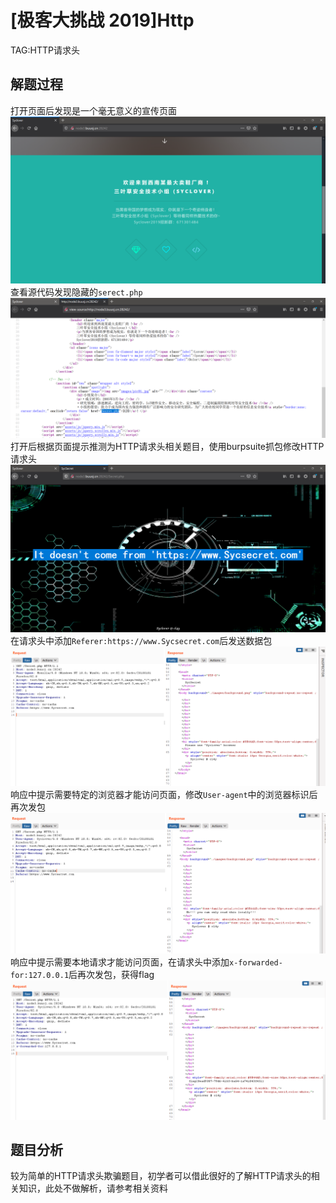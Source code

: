 # [极客大挑战 2019]Http
TAG:HTTP请求头  
## 解题过程  
打开页面后发现是一个毫无意义的宣传页面  
![20201230174011](https://raw.githubusercontent.com/mrzhang76/MdPicture/master/20201230174011.png)  
查看源代码发现隐藏的```serect.php```  
![20201230174255](https://raw.githubusercontent.com/mrzhang76/MdPicture/master/20201230174255.png)  
打开后根据页面提示推测为HTTP请求头相关题目，使用burpsuite抓包修改HTTP请求头  
![20201230174556](https://raw.githubusercontent.com/mrzhang76/MdPicture/master/20201230174556.png)  
在请求头中添加```Referer:https://www.Sycsecret.com```后发送数据包  
![20201230172955](https://raw.githubusercontent.com/mrzhang76/MdPicture/master/20201230172955.png)  
响应中提示需要特定的浏览器才能访问页面，修改```User-agent```中的浏览器标识后再次发包    
![20201230173144](https://raw.githubusercontent.com/mrzhang76/MdPicture/master/20201230173144.png)
响应中提示需要本地请求才能访问页面，在请求头中添加```x-forwarded-for:127.0.0.1```后再次发包，获得flag  
![20201230173633](https://raw.githubusercontent.com/mrzhang76/MdPicture/master/20201230173633.png)  
## 题目分析  
较为简单的HTTP请求头欺骗题目，初学者可以借此很好的了解HTTP请求头的相关知识，此处不做解析，请参考相关资料  